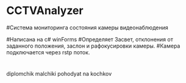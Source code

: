 # CCTVAnalyzer
#Система мониторинга состояния камеры видеонаблюдения

#Написана на c# winForms
#Определяет Засвет, отклонения от заданного положения, заслон и рафокусировки камеры.
#Камера подключается через rstp поток.

#
#
#
#
#
#
#
#
#
#
#
#
diplomchik malchiki pohodyat na kochkov
